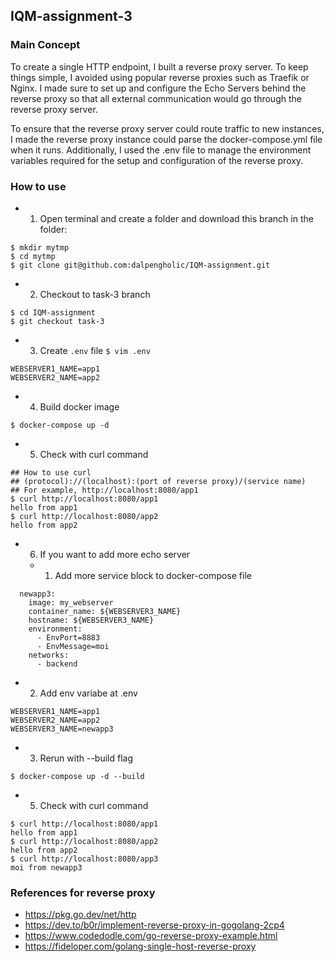 ## IQM-assignment-3
### Main Concept
To create a single HTTP endpoint, I built a reverse proxy server. To keep things simple, I avoided using popular reverse proxies such as Traefik or Nginx. I made sure to set up and configure the Echo Servers behind the reverse proxy so that all external communication would go through the reverse proxy server.

To ensure that the reverse proxy server could route traffic to new instances, I made the reverse proxy instance could parse the docker-compose.yml file when it runs. Additionally, I used the .env file to manage the environment variables required for the setup and configuration of the reverse proxy.

### How to use
- 1. Open terminal and create a folder and download this branch in the folder:
```Shell
$ mkdir mytmp
$ cd mytmp
$ git clone git@github.com:dalpengholic/IQM-assignment.git
```
- 2. Checkout to task-3 branch
```Shell
$ cd IQM-assignment
$ git checkout task-3
```

- 3. Create `.env` file
`$ vim .env`
```Shell
WEBSERVER1_NAME=app1
WEBSERVER2_NAME=app2
```

- 4. Build docker image
```Shell
$ docker-compose up -d
```

- 5. Check with curl command
```Shell 
## How to use curl
## (protocol)://(localhost):(port of reverse proxy)/(service name)
## For example, http://localhost:8080/app1
$ curl http://localhost:8080/app1
hello from app1
$ curl http://localhost:8080/app2
hello from app2
```

- 6. If you want to add more echo server
  - 1. Add more service block to docker-compose file
```
  newapp3:
    image: my_webserver
    container_name: ${WEBSERVER3_NAME}
    hostname: ${WEBSERVER3_NAME}
    environment:
      - EnvPort=8883
      - EnvMessage=moi
    networks:
      - backend
```
  - 2. Add env variabe at .env
```
WEBSERVER1_NAME=app1
WEBSERVER2_NAME=app2
WEBSERVER3_NAME=newapp3
```
  - 3. Rerun with --build flag
```
$ docker-compose up -d --build
```

  - 5. Check with curl command
```Shell 
$ curl http://localhost:8080/app1
hello from app1
$ curl http://localhost:8080/app2
hello from app2
$ curl http://localhost:8080/app3
moi from newapp3
```

### References for reverse proxy
- https://pkg.go.dev/net/http
- https://dev.to/b0r/implement-reverse-proxy-in-gogolang-2cp4
- https://www.codedodle.com/go-reverse-proxy-example.html
- https://fideloper.com/golang-single-host-reverse-proxy
